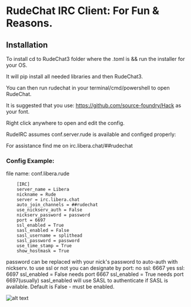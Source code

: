 # RudeChat IRC Client: For Fun & Reasons.
## Installation        
To install cd to RudeChat3 folder where the .toml is && run the installer for your OS. 

It will pip install all needed libraries and then RudeChat3. 

You can then run rudechat in your terminal/cmd/powershell to open RudeChat.

It is suggested that you use: https://github.com/source-foundry/Hack as your font.
        
Right click anywhere to open and edit the config.
        
RudeIRC assumes conf.server.rude is available and configed properly:

For assistance find me on irc.libera.chat/##rudechat

### Config Example:

file name: conf.libera.rude

        [IRC]
        server_name = Libera
        nickname = Rude
        server = irc.libera.chat
        auto_join_channels = ##rudechat
        use_nickserv_auth = False
        nickserv_password = password
        port = 6697
        ssl_enabled = True
        sasl_enabled = False
        sasl_username = splithead
        sasl_password = password
        use_time_stamp = True
        show_hostmask = True

password can be replaced with your nick's password to auto-auth with nickserv.
to use ssl or not you can designate by port: no ssl: 6667 yes ssl: 6697
ssl_enabled = False needs port 6667
ssl_enabled = True needs port 6697(usually)
sasl_enabled will use SASL to authenticate if SASL is available. Default is False - must be enabled.

![alt text](https://i.imgur.com/2DmsET8.png)
